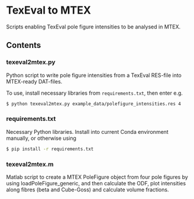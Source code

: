 # TexEval to MTEX

Scripts enabling TexEval pole figure intensities to be analysed in MTEX.

## Contents

### texeval2mtex.py

Python script to write pole figure intensities from a TexEval RES-file into MTEX-ready DAT-files.

To use, install necessary libraries from `requirements.txt`, then enter e.g.

```bash
$ python texeval2mtex.py example_data/polefigure_intensities.res 4
```

### requirements.txt

Necessary Python libraries. Install into current Conda environment manually, or otherwise using

```bash
$ pip install -r requirements.txt
```

### texeval2mtex.m

Matlab script to create a MTEX PoleFigure object from four pole figures by using loadPoleFigure_generic, and then calculate the ODF, plot intensities along fibres (beta and Cube-Goss) and calculate volume fractions.
